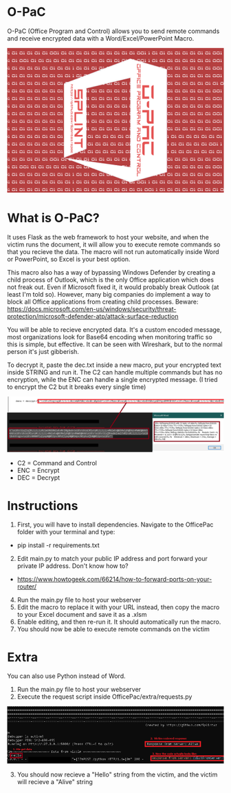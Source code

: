 
# O-PaC
O-PaC (Office Program and Control) allows you to send remote commands and receive encrypted data with a Word/Excel/PowerPoint Macro. 

![opac](images/o-pac.png)

# What is O-PaC?

It uses Flask as the web framework to host your website, and when the victim runs the document, it will allow you to execute remote commands so that you recieve the data. The macro will not run automatically inside Word or PowerPoint, so Excel is your best option.

This macro also has a way of bypassing Windows Defender by creating a child process of Outlook, which is the only Office application which does not freak out. Even if Microsoft fixed it, it would probably break Outlook (at least I'm told so). However, many big companies do implement a way to block all Office applications from creating child processes. Beware: https://docs.microsoft.com/en-us/windows/security/threat-protection/microsoft-defender-atp/attack-surface-reduction

You will be able to recieve encrypted data. It's a custom encoded message, most organizations look for Base64 encoding when monitoring traffic so this is simple, but effective. It can be seen with Wireshark, but to the normal person it's just gibberish.

To decrypt it, paste the dec.txt inside a new macro, put your encrypted text inside STRING and run it. The C2 can handle multiple commands but has no encryption, while the ENC can handle a single encrypted message. (I tried to encrypt the C2 but it breaks every single time)

![encrypted](images/encryption.png)

* C2 = Command and Control
* ENC = Encrypt
* DEC = Decrypt

# Instructions

1. First, you will have to install dependencies. Navigate to the OfficePac folder with your terminal and type:
- pip install -r requirements.txt
2. Edit main.py to match your public IP address and port forward your private IP address. Don't know how to? 
- https://www.howtogeek.com/66214/how-to-forward-ports-on-your-router/
4. Run the main.py file to host your webserver
5. Edit the macro to replace it with your URL instead, then copy the macro to your Excel document and save it as a .xlsm
6. Enable editing, and then re-run it. It should automatically run the macro.
7. You should now be able to execute remote commands on the victim

# Extra 
You can also use Python instead of Word. 

1. Run the main.py file to host your webserver
2. Execute the request script inside OfficePac/extra/requests.py

![alive](images/response.png)

3. You should now recieve a "Hello" string from the victim, and the victim will recieve a "Alive" string
